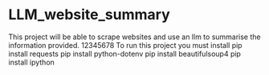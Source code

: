 # LLM_website_summary
This project will be able to scrape websites and use an llm to summarise the information provided. 12345678
To run this project you must install
pip install requests
pip install python-dotenv
pip install beautifulsoup4
pip install ipython